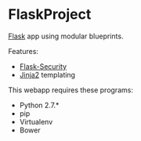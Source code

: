 # FlaskProject
[Flask][fl] app using modular blueprints.

Features:

- [Flask-Security][fs]
- [Jinja2][jj] templating

This webapp requires these programs: 

- Python 2.7.*
- pip
- Virtualenv
- Bower

[fl]: http://flask.pocoo.org/
[fs]: https://github.com/mattupstate/flask-security
[jj]: http://jinja.pocoo.org/